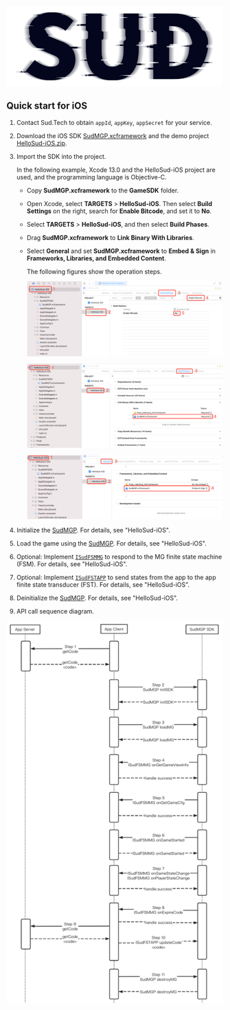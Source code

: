 #

![SUD](../Resource/logo.png)

## Quick start for iOS

1. Contact Sud.Tech to obtain `appId`, `appKey`, `appSecret` for your service.

2. Download the iOS SDK [SudMGP.xcframework](https://github.com/SudTechnology/sud-mgp-ios/releases) and the demo project [HelloSud-iOS.zip](https://github.com/SudTechnology/hello-sud-ios/releases).

3. Import the SDK into the project.

    In the following example, Xcode 13.0 and the HelloSud-iOS project are used, and the programming language is Objective-C.

    - Copy **SudMGP.xcframework** to the **GameSDK** folder.

    - Open Xcode, select **TARGETS** > **HelloSud-iOS**. Then select **Build Settings** on the right, search for **Enable Bitcode**, and set it to **No**.

    - Select **TARGETS** > **HelloSud-iOS**, and then select **Build Phases**.

    - Drag **SudMGP.xcframework** to **Link Binary With Libraries**.

    - Select **General** and set **SudMGP.xcframework** to **Embed & Sign** in **Frameworks, Libraries, and Embedded Content**.

        The following figures show the operation steps.

        ![SUD](../Resource/Client/bitcode.png)

        ![SUD](../Resource/Client/target.png)

        ![SUD](../Resource/Client/emed.png)

4. Initialize the [SudMGP](./API/SudMGP.md). For details, see "HelloSud-iOS".

5. Load the game using the [SudMGP](API/SudMGP.md). For details, see "HelloSud-iOS".

6. Optional: Implement [`ISudFSMMG`](API/ISudFSMMG.md) to respond to the MG finite state machine (FSM). For details, see "HelloSud-iOS".

7. Optional: Implement [`ISudFSTAPP`](API/ISudFSTAPP.md) to send states from the app to the app finite state transducer (FST). For details, see "HelloSud-iOS".

8. Deinitialize the [SudMGP](API/SudMGP.md). For details, see "HelloSud-iOS".

9. API call sequence diagram.
   
![api](../Resource/Client/sdk_api_sd.png)
